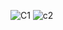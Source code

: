 ![C1](https://user-images.githubusercontent.com/98955598/163101572-7d014a70-8c4d-478b-99d8-d60119ae5c35.PNG)
![c2](https://user-images.githubusercontent.com/98955598/163101578-aa1fa1ee-aa6e-4e50-b836-2f3788e81298.PNG)

